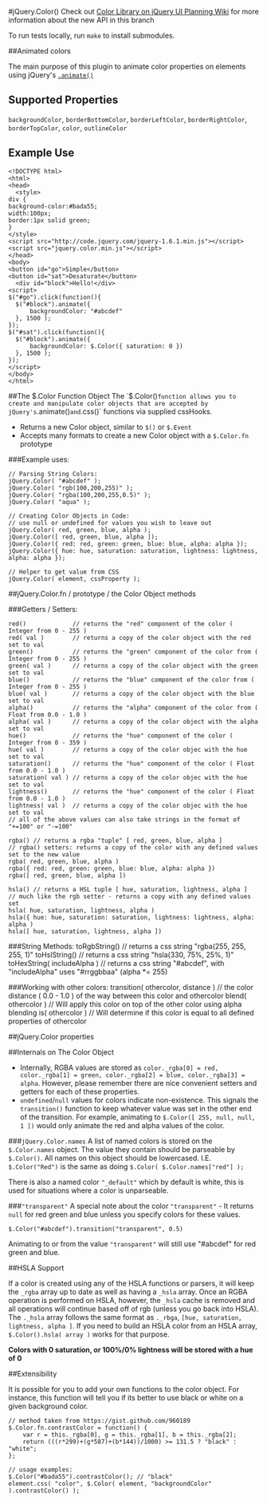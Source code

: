 #jQuery.Color()
Check out [Color Library on jQuery UI Planning Wiki](http://wiki.jqueryui.com/w/page/12137744/Color-Library) for more information about the new API in this branch

To run tests locally, run `make` to install submodules.

##Animated colors

The main purpose of this plugin to animate color properties on elements using jQuery's [`.animate()`](http://api.jquery.com/animate)

Supported Properties
-------
`backgroundColor`, `borderBottomColor`, `borderLeftColor`, `borderRightColor`, `borderTopColor`, `color`, `outlineColor`

Example Use
-------

    <!DOCTYPE html>
    <html>
    <head>
      <style>
    div {
    background-color:#bada55;
    width:100px;
    border:1px solid green;
    }
    </style>
    <script src="http://code.jquery.com/jquery-1.6.1.min.js"></script>
    <script src="jquery.color.min.js"></script>
    </head>
    <body>
    <button id="go">Simple</button>
    <button id="sat">Desaturate</button>
      <div id="block">Hello!</div>
    <script>
    $("#go").click(function(){
      $("#block").animate({
          backgroundColor: "#abcdef"
      }, 1500 );
    });
    $("#sat").click(function(){
      $("#block").animate({
          backgroundColor: $.Color({ saturation: 0 })
      }, 1500 );
    });
    </script>
    </body>
    </html>


##The $.Color Function Object
The `$.Color()` function allows you to create and manipulate color objects that are accepted by jQuery's `.animate()` and `.css()` functions via supplied cssHooks.

* Returns a new Color object, similar to `$()` or `$.Event`
* Accepts many formats to create a new Color object with a `$.Color.fn` prototype

###Example uses:

    // Parsing String Colors:
    jQuery.Color( "#abcdef" );
    jQuery.Color( "rgb(100,200,255)" );
    jQuery.Color( "rgba(100,200,255,0.5)" );
    jQuery.Color( "aqua" );

    // Creating Color Objects in Code:
    // use null or undefined for values you wish to leave out
    jQuery.Color( red, green, blue, alpha );
    jQuery.Color([ red, green, blue, alpha ]);
    jQuery.Color({ red: red, green: green, blue: blue, alpha: alpha });
    jQuery.Color({ hue: hue, saturation: saturation, lightness: lightness, alpha: alpha });

    // Helper to get value from CSS
    jQuery.Color( element, cssProperty );

##jQuery.Color.fn / prototype / the Color Object methods

###Getters / Setters:

    red()             // returns the "red" component of the color ( Integer from 0 - 255 )
    red( val )        // returns a copy of the color object with the red set to val
    green()           // returns the "green" component of the color from ( Integer from 0 - 255 )
    green( val )      // returns a copy of the color object with the green set to val
    blue()            // returns the "blue" component of the color from ( Integer from 0 - 255 )
    blue( val )       // returns a copy of the color object with the blue set to val
    alpha()           // returns the "alpha" component of the color from ( Float from 0.0 - 1.0 )
    alpha( val )      // returns a copy of the color object with the alpha set to val
    hue()             // returns the "hue" component of the color ( Integer from 0 - 359 )
    hue( val )        // returns a copy of the color objec with the hue set to val
    saturation()      // returns the "hue" component of the color ( Float from 0.0 - 1.0 )
    saturation( val ) // returns a copy of the color objec with the hue set to val
    lightness()       // returns the "hue" component of the color ( Float from 0.0 - 1.0 )
    lightness( val )  // returns a copy of the color objec with the hue set to val
    // all of the above values can also take strings in the format of "+=100" or "-=100"

    rgba() // returns a rgba "tuple" [ red, green, blue, alpha ]
    // rgba() setters: returns a copy of the color with any defined values set to the new value
    rgba( red, green, blue, alpha )
    rgba({ red: red, green: green, blue: blue, alpha: alpha })
    rgba([ red, green, blue, alpha ])

    hsla() // returns a HSL tuple [ hue, saturation, lightness, alpha ]
    // much like the rgb setter - returns a copy with any defined values set
    hsla( hue, saturation, lightness, alpha )
    hsla({ hue: hue, saturation: saturation, lightness: lightness, alpha: alpha )
    hsla([ hue, saturation, lightness, alpha ])


###String Methods:
    toRgbString() // returns a css string "rgba(255, 255, 255, 1)"
    toHslString() // returns a css string "hsla(330, 75%, 25%, 1)"
    toHexString( includeAlpha ) // returns a css string "#abcdef", with "includeAlpha" uses "#rrggbbaa" (alpha *= 255)

###Working with other colors:
    transition( othercolor, distance ) // the color distance ( 0.0 - 1.0 ) of the way between this color and othercolor
    blend( othercolor ) // Will apply this color on top of the other color using alpha blending
    is( othercolor ) // Will determine if this color is equal to all defined properties of othercolor

##jQuery.Color properties


##Internals on The Color Object
* Internally, RGBA values are stored as `color._rgba[0] = red, color._rgba[1] = green, color._rgba[2] = blue, color._rgba[3] = alpha`.  However, please remember there are nice convenient setters and getters for each of these properties.
* `undefined`/`null` values for colors indicate non-existence. This signals the `transition()` function to keep whatever value was set in the other end of the transition. For example, animating to `$.Color([ 255, null, null, 1 ])` would only animate the red and alpha values of the color.

###`jQuery.Color.names`
A list of named colors is stored on the `$.Color.names` object.  The value they contain should be parseable by `$.Color()`. All names on this object should be lowercased.  I.E. `$.Color("Red")` is the same as doing `$.Color( $.Color.names["red"] );`

There is also a named color `"_default"` which by default is white, this is used for situations where a color is unparseable.

###`"transparent"`
A special note about the color `"transparent"` - It returns `null` for red green and blue unless you specify colors for these values.

    $.Color("#abcdef").transition("transparent", 0.5)

Animating to or from the value `"transparent"` will still use "#abcdef" for red green and blue.

##HSLA Support

If a color is created using any of the HSLA functions or parsers, it will keep the `_rgba` array up to date as well as having a `_hsla` array.  Once an RGBA operation is performed on HSLA, however, the `_hsla` cache is removed and all operations will continue based off of rgb (unless you go back into HSLA). The `._hsla` array follows the same format as `._rbga`, `[hue, saturation, lightness, alpha ]`.  If you need to build an HSLA color from an HSLA array, `$.Color().hsla( array )` works for that purpose.

**Colors with 0 saturation, or 100%/0% lightness will be stored with a hue of 0**

##Extensibility

It is possible for you to add your own functions to the color object.  For instance, this function will tell you if its better to use black or white on a given background color.

    // method taken from https://gist.github.com/960189
    $.Color.fn.contrastColor = function() {
        var r = this._rgba[0], g = this._rgba[1], b = this._rgba[2];
        return (((r*299)+(g*587)+(b*144))/1000) >= 131.5 ? "black" : "white";
    };

    // usage examples:
    $.Color("#bada55").contrastColor(); // "black"
    element.css( "color", $.Color( element, "backgroundColor" ).contrastColor() );
